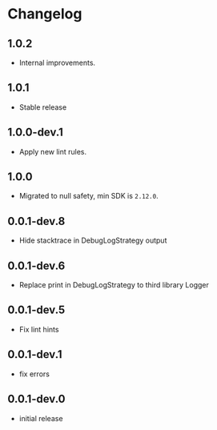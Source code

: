 # Changelog

## 1.0.2

* Internal improvements.

## 1.0.1

* Stable release

## 1.0.0-dev.1

* Apply new lint rules.

## 1.0.0

* Migrated to null safety, min SDK is `2.12.0`.

## 0.0.1-dev.8

* Hide stacktrace in DebugLogStrategy output

## 0.0.1-dev.6

* Replace print in DebugLogStrategy to third library Logger

## 0.0.1-dev.5

* Fix lint hints

## 0.0.1-dev.1

* fix errors

## 0.0.1-dev.0

* initial release
